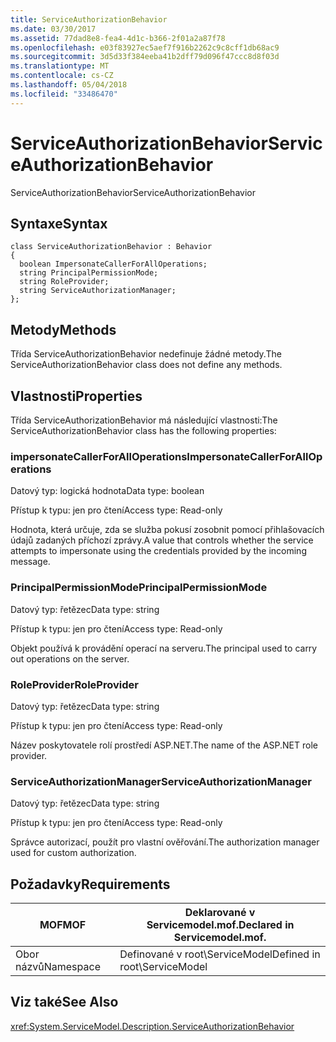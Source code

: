 ```yaml
---
title: ServiceAuthorizationBehavior
ms.date: 03/30/2017
ms.assetid: 77dad8e8-fea4-4d1c-b366-2f01a2a87f78
ms.openlocfilehash: e03f83927ec5aef7f916b2262c9c8cff1db68ac9
ms.sourcegitcommit: 3d5d33f384eeba41b2dff79d096f47ccc8d8f03d
ms.translationtype: MT
ms.contentlocale: cs-CZ
ms.lasthandoff: 05/04/2018
ms.locfileid: "33486470"
---
```

# <a name="serviceauthorizationbehavior"></a><span data-ttu-id="a83f8-102">ServiceAuthorizationBehavior</span><span class="sxs-lookup"><span data-stu-id="a83f8-102">ServiceAuthorizationBehavior</span></span>
<span data-ttu-id="a83f8-103">ServiceAuthorizationBehavior</span><span class="sxs-lookup"><span data-stu-id="a83f8-103">ServiceAuthorizationBehavior</span></span>  
  
## <a name="syntax"></a><span data-ttu-id="a83f8-104">Syntaxe</span><span class="sxs-lookup"><span data-stu-id="a83f8-104">Syntax</span></span>  
  
```  
class ServiceAuthorizationBehavior : Behavior  
{  
  boolean ImpersonateCallerForAllOperations;  
  string PrincipalPermissionMode;  
  string RoleProvider;  
  string ServiceAuthorizationManager;  
};  
```  
  
## <a name="methods"></a><span data-ttu-id="a83f8-105">Metody</span><span class="sxs-lookup"><span data-stu-id="a83f8-105">Methods</span></span>  
 <span data-ttu-id="a83f8-106">Třída ServiceAuthorizationBehavior nedefinuje žádné metody.</span><span class="sxs-lookup"><span data-stu-id="a83f8-106">The ServiceAuthorizationBehavior class does not define any methods.</span></span>  
  
## <a name="properties"></a><span data-ttu-id="a83f8-107">Vlastnosti</span><span class="sxs-lookup"><span data-stu-id="a83f8-107">Properties</span></span>  
 <span data-ttu-id="a83f8-108">Třída ServiceAuthorizationBehavior má následující vlastnosti:</span><span class="sxs-lookup"><span data-stu-id="a83f8-108">The ServiceAuthorizationBehavior class has the following properties:</span></span>  
  
### <a name="impersonatecallerforalloperations"></a><span data-ttu-id="a83f8-109">impersonateCallerForAllOperations</span><span class="sxs-lookup"><span data-stu-id="a83f8-109">ImpersonateCallerForAllOperations</span></span>  
 <span data-ttu-id="a83f8-110">Datový typ: logická hodnota</span><span class="sxs-lookup"><span data-stu-id="a83f8-110">Data type: boolean</span></span>  
  
 <span data-ttu-id="a83f8-111">Přístup k typu: jen pro čtení</span><span class="sxs-lookup"><span data-stu-id="a83f8-111">Access type: Read-only</span></span>  
  
 <span data-ttu-id="a83f8-112">Hodnota, která určuje, zda se služba pokusí zosobnit pomocí přihlašovacích údajů zadaných příchozí zprávy.</span><span class="sxs-lookup"><span data-stu-id="a83f8-112">A value that controls whether the service attempts to impersonate using the credentials provided by the incoming message.</span></span>  
  
### <a name="principalpermissionmode"></a><span data-ttu-id="a83f8-113">PrincipalPermissionMode</span><span class="sxs-lookup"><span data-stu-id="a83f8-113">PrincipalPermissionMode</span></span>  
 <span data-ttu-id="a83f8-114">Datový typ: řetězec</span><span class="sxs-lookup"><span data-stu-id="a83f8-114">Data type: string</span></span>  
  
 <span data-ttu-id="a83f8-115">Přístup k typu: jen pro čtení</span><span class="sxs-lookup"><span data-stu-id="a83f8-115">Access type: Read-only</span></span>  
  
 <span data-ttu-id="a83f8-116">Objekt používá k provádění operací na serveru.</span><span class="sxs-lookup"><span data-stu-id="a83f8-116">The principal used to carry out operations on the server.</span></span>  
  
### <a name="roleprovider"></a><span data-ttu-id="a83f8-117">RoleProvider</span><span class="sxs-lookup"><span data-stu-id="a83f8-117">RoleProvider</span></span>  
 <span data-ttu-id="a83f8-118">Datový typ: řetězec</span><span class="sxs-lookup"><span data-stu-id="a83f8-118">Data type: string</span></span>  
  
 <span data-ttu-id="a83f8-119">Přístup k typu: jen pro čtení</span><span class="sxs-lookup"><span data-stu-id="a83f8-119">Access type: Read-only</span></span>  
  
 <span data-ttu-id="a83f8-120">Název poskytovatele rolí prostředí ASP.NET.</span><span class="sxs-lookup"><span data-stu-id="a83f8-120">The name of the ASP.NET role provider.</span></span>  
  
### <a name="serviceauthorizationmanager"></a><span data-ttu-id="a83f8-121">ServiceAuthorizationManager</span><span class="sxs-lookup"><span data-stu-id="a83f8-121">ServiceAuthorizationManager</span></span>  
 <span data-ttu-id="a83f8-122">Datový typ: řetězec</span><span class="sxs-lookup"><span data-stu-id="a83f8-122">Data type: string</span></span>  
  
 <span data-ttu-id="a83f8-123">Přístup k typu: jen pro čtení</span><span class="sxs-lookup"><span data-stu-id="a83f8-123">Access type: Read-only</span></span>  
  
 <span data-ttu-id="a83f8-124">Správce autorizací, použít pro vlastní ověřování.</span><span class="sxs-lookup"><span data-stu-id="a83f8-124">The authorization manager used for custom authorization.</span></span>  
  
## <a name="requirements"></a><span data-ttu-id="a83f8-125">Požadavky</span><span class="sxs-lookup"><span data-stu-id="a83f8-125">Requirements</span></span>  
  
|<span data-ttu-id="a83f8-126">MOF</span><span class="sxs-lookup"><span data-stu-id="a83f8-126">MOF</span></span>|<span data-ttu-id="a83f8-127">Deklarované v Servicemodel.mof.</span><span class="sxs-lookup"><span data-stu-id="a83f8-127">Declared in Servicemodel.mof.</span></span>|  
|---------|-----------------------------------|  
|<span data-ttu-id="a83f8-128">Obor názvů</span><span class="sxs-lookup"><span data-stu-id="a83f8-128">Namespace</span></span>|<span data-ttu-id="a83f8-129">Definované v root\ServiceModel</span><span class="sxs-lookup"><span data-stu-id="a83f8-129">Defined in root\ServiceModel</span></span>|  
  
## <a name="see-also"></a><span data-ttu-id="a83f8-130">Viz také</span><span class="sxs-lookup"><span data-stu-id="a83f8-130">See Also</span></span>  
 <xref:System.ServiceModel.Description.ServiceAuthorizationBehavior>
